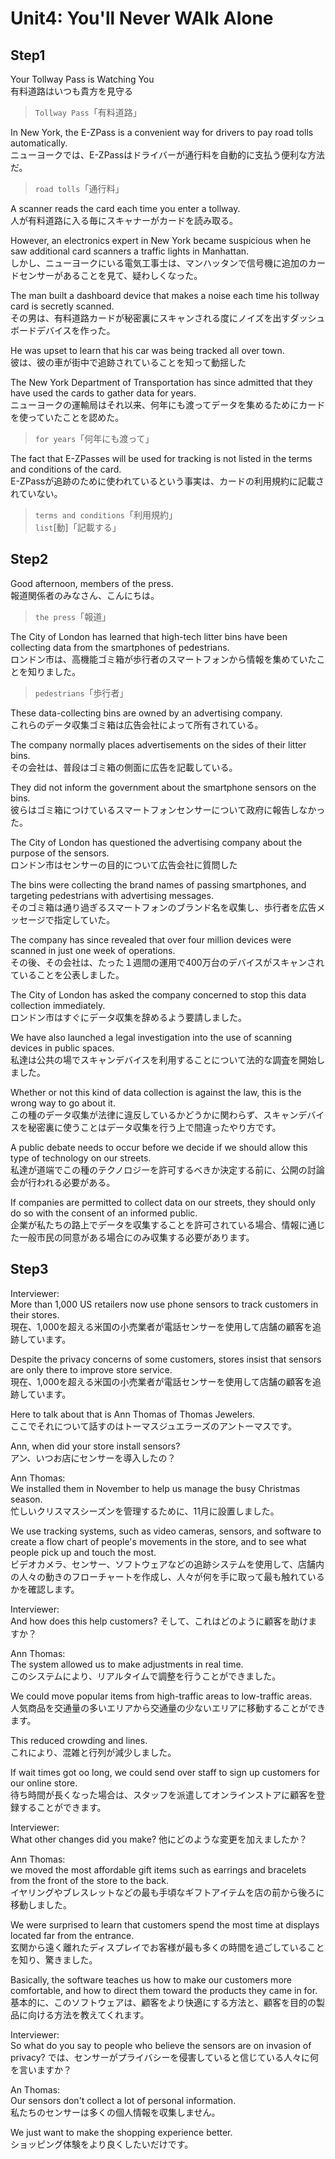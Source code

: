 # Unit4: You'll Never WAlk Alone

## Step1

Your Tollway Pass is Watching You  
有料道路はいつも貴方を見守る

> `Tollway Pass`「有料道路」

In New York, the E-ZPass is a convenient way for drivers to pay road tolls automatically.  
ニューヨークでは、E-ZPassはドライバーが通行料を自動的に支払う便利な方法だ。

> `road tolls`「通行料」

A scanner reads the card each time you enter a tollway.  
人が有料道路に入る毎にスキャナーがカードを読み取る。

However, an electronics expert in New York became suspicious when he saw additional card scanners a traffic lights in Manhattan.  
しかし、ニューヨークにいる電気工事士は、マンハッタンで信号機に追加のカードセンサーがあることを見て、疑わしくなった。

The man built a dashboard device that makes a noise each time his tollway card is secretly scanned.  
その男は、有料道路カードが秘密裏にスキャンされる度にノイズを出すダッシュボードデバイスを作った。

He was upset to learn that his car was being tracked all over town.  
彼は、彼の車が街中で追跡されていることを知って動揺した

The New York Department of Transportation has since admitted that they have used the cards to gather data for years.  
ニューヨークの運輸局はそれ以来、何年にも渡ってデータを集めるためにカードを使っていたことを認めた。

> `for years`「何年にも渡って」

The fact that E-ZPasses will be used for tracking is not listed in the terms and conditions of the card.  
E-ZPassが追跡のために使われているという事実は、カードの利用規約に記載されていない。

> `terms and conditions`「利用規約」  
> `list`[動]「記載する」

## Step2

Good afternoon, members of the press.  
報道関係者のみなさん、こんにちは。

> `the press`「報道」

The City of London has learned that high-tech litter bins have been collecting data from the smartphones of pedestrians.  
ロンドン市は、高機能ゴミ箱が歩行者のスマートフォンから情報を集めていたことを知りました。

> `pedestrians`「歩行者」

These data-collecting bins are owned by an advertising company.  
これらのデータ収集ゴミ箱は広告会社によって所有されている。

The company normally places advertisements on the sides of their litter bins.  
その会社は、普段はゴミ箱の側面に広告を記載している。

They did not inform the government about the smartphone sensors on the bins.  
彼らはゴミ箱につけているスマートフォンセンサーについて政府に報告しなかった。

The City of London has questioned the advertising company about the purpose of the sensors.  
ロンドン市はセンサーの目的について広告会社に質問した

The bins were collecting the brand names of passing smartphones, and targeting pedestrians with advertising messages.  
そのゴミ箱は通り過ぎるスマートフォンのブランド名を収集し、歩行者を広告メッセージで指定していた。

The company has since revealed that over four million devices were scanned in just one week of operations.  
その後、その会社は、たった１週間の運用で400万台のデバイスがスキャンされていることを公表しました。

The City of London has asked the company concerned to stop this data collection immediately.  
ロンドン市はすぐにデータ収集を辞めるよう要請しました。

We have also launched a legal investigation into the use of scanning devices in public spaces.  
私達は公共の場でスキャンデバイスを利用することについて法的な調査を開始しました。

Whether or not this kind of data collection is against the law, this is the wrong way to go about it.  
この種のデータ収集が法律に違反しているかどうかに関わらず、スキャンデバイスを秘密裏に使うことはデータ収集を行う上で間違ったやり方です。

A public debate needs to occur before we decide if we should allow this type of technology on our streets.  
私達が道端でこの種のテクノロジーを許可するべきか決定する前に、公開の討論会が行われる必要がある。

If companies are permitted to collect data on our streets, they should only do so with the consent of an informed public.  
企業が私たちの路上でデータを収集することを許可されている場合、情報に通じた一般市民の同意がある場合にのみ収集する必要があります。

## Step3

Interviewer:  
More than 1,000 US retailers now use phone sensors to track customers in their stores.  
現在、1,000を超える米国の小売業者が電話センサーを使用して店舗の顧客を追跡しています。

Despite the privacy concerns of some customers, stores insist that sensors are only there to improve store service.  
現在、1,000を超える米国の小売業者が電話センサーを使用して店舗の顧客を追跡しています。

Here to talk about that is Ann Thomas of Thomas Jewelers.  
ここでそれについて話すのはトーマスジュエラーズのアントーマスです。

Ann, when did your store install sensors?  
アン、いつお店にセンサーを導入したの？

Ann Thomas:  
We installed them in November to help us manage the busy Christmas season.  
忙しいクリスマスシーズンを管理するために、11月に設置しました。

We use tracking systems, such as video cameras, sensors, and software to create a flow chart of people's movements in the store, and to see what people pick up and touch the most.  
ビデオカメラ、センサー、ソフトウェアなどの追跡システムを使用して、店舗内の人々の動きのフローチャートを作成し、人々が何を手に取って最も触れているかを確認します。

Interviewer:  
And how does this help customers?
そして、これはどのように顧客を助けますか？

Ann Thomas:  
The system allowed us to make adjustments in real time.  
このシステムにより、リアルタイムで調整を行うことができました。

We could move popular items from high-traffic areas to low-traffic areas.  
人気商品を交通量の多いエリアから交通量の少ないエリアに移動することができます。

This reduced crowding and lines.  
これにより、混雑と行列が減少しました。

If wait times got oo long, we could send over staff to sign up customers for our online store.  
待ち時間が長くなった場合は、スタッフを派遣してオンラインストアに顧客を登録することができます。

Interviewer:  
What other changes did you make?
他にどのような変更を加えましたか？

Ann Thomas:  
we moved the most affordable gift items such as earrings and bracelets from the front of the store to the back.  
イヤリングやブレスレットなどの最も手頃なギフトアイテムを店の前から後ろに移動しました。

We were surprised to learn that customers spend the most time at displays located far from the entrance.  
玄関から遠く離れたディスプレイでお客様が最も多くの時間を過ごしていることを知り、驚きました。

Basically, the software teaches us how to make our customers more comfortable, and how to direct them toward the products they came in for.  
基本的に、このソフトウェアは、顧客をより快適にする方法と、顧客を目的の製品に向ける方法を教えてくれます。

Interviewer:  
So what do you say to people who believe the sensors are on invasion of privacy?
では、センサーがプライバシーを侵害していると信じている人々に何を言いますか？

An Thomas:  
Our sensors don't collect a lot of personal information.  
私たちのセンサーは多くの個人情報を収集しません。

We just want to make the shopping experience better.  
ショッピング体験をより良くしたいだけです。
